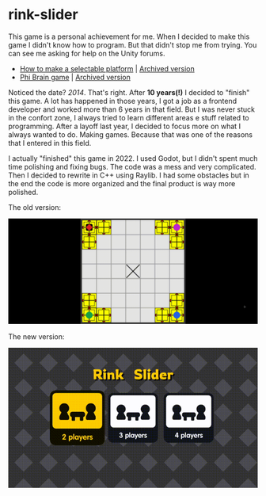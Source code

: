 # rink-slider

This game is a personal achievement for me. When I decided to make this game I didn't know how to program.
But that didn't stop me from trying. You can see me asking for help on the Unity forums.

- [How to make a selectable platform](https://answers.unity.com/questions/633442/how-to-make-a-selectable-platform.html) | [Archived version](https://web.archive.org/web/20220626090630/https://answers.unity.com/questions/633442/how-to-make-a-selectable-platform.html)
- [Phi Brain game](https://forum.unity.com/threads/phi-brain-game.228427/) | [Archived version](https://web.archive.org/web/20231030130719/https://forum.unity.com/threads/phi-brain-game.228427/)

Noticed the date? *2014*. That's right. After **10 years(!)** I decided to "finish" this game. A lot has happened in those years, I got a job as a frontend developer and worked more than 6 years in that field. But I was never stuck in the confort zone, I always tried to learn different areas e stuff related to programming. After a layoff last year, I decided to focus more on what I always wanted to do. Making games. Because that was one of the reasons that I entered in this field.

I actually "finished" this game in 2022. I used Godot, but I didn't spent much time polishing and fixing bugs. The code was a mess and very complicated. Then I decided to rewrite in C++ using Raylib. I had some obstacles but in the end the code is more organized and the final product is way more polished.

The old version:

![gameplay](gameplay.gif)

The new version:

![gameplay_new](gameplay_new.gif)